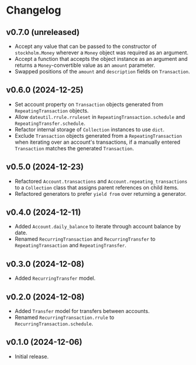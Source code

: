 # Changelog

## v0.7.0 (unreleased)

- Accept any value that can be passed to the constructor of `stockholm.Money`
  wherever a `Money` object was required as an argument.
- Accept a function that accepts the object instance as an argument and returns
  a `Money`-convertible value as an `amount` parameter.
- Swapped positions of the `amount` and `description` fields on `Transaction`.

## v0.6.0 (2024-12-25)

- Set account property on `Transaction` objects generated from `RepeatingTransaction`
  objects.
- Allow `dateutil.rrule.rruleset` in `RepeatingTransaction.schedule` and
  `RepeatingTransfer.schedule`.
- Refactor internal storage of `Collection` instances to use `dict`.
- Exclude `Transaction` objects generated from a `RepeatingTransaction` when
  iterating over an account's transactions, if a manually entered `Transaction`
  matches the generated `Transaction`.

## v0.5.0 (2024-12-23)

- Refactored `Account.transactions` and `Account.repeating_transactions` to a
  `Collection` class that assigns parent references on child items.
- Refactored generators to prefer `yield from` over returning a generator.

## v0.4.0 (2024-12-11)

- Added `Account.daily_balance` to iterate through account balance by date.
- Renamed `RecurringTransaction` and `RecurringTransfer` to
  `RepeatingTransaction` and `RepeatingTransfer`.

## v0.3.0 (2024-12-08)

- Added `RecurringTransfer` model.

## v0.2.0 (2024-12-08)

- Added `Transfer` model for transfers between accounts.
- Renamed `RecurringTransaction.rrule` to `RecurringTransaction.schedule`.

## v0.1.0 (2024-12-06)

- Initial release.
